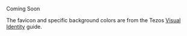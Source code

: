 Coming Soon

The favicon and specific background colors are from the Tezos [Visual Identity](https://tezos.com/visual-identity/) guide.
